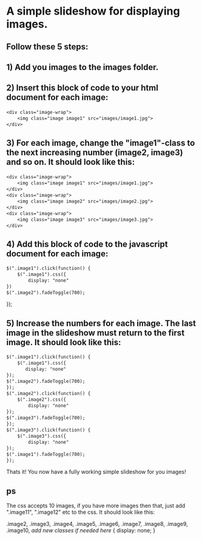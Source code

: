 # A simple slideshow for displaying images. 

## Follow these 5 steps: 

## 1) Add you images to the images folder.

## 2) Insert this block of code to your html document for each image:

    <div class="image-wrap">
        <img class="image image1" src="images/image1.jpg">
    </div>

## 3) For each image, change the "image1"-class to the next increasing number (image2, image3) and so on. It should look like this:

    <div class="image-wrap">
        <img class="image image1" src="images/image1.jpg">
    </div>
    <div class="image-wrap">
        <img class="image image2" src="images/image2.jpg">
    </div>
    <div class="image-wrap">
        <img class="image image3" src="images/image3.jpg">
    </div>


## 4) Add this block of code to the javascript document for each image: 

    $(".image1").click(function() {
    	$(".image1").css({
       	    display: "none"
    })
    $(".image2").fadeToggle(700);
});


## 5) Increase the numbers for each image. The last image in the slideshow must return to the first image. It should look like this:

    $(".image1").click(function() {
        $(".image1").css({
           display: "none"
    });
    $(".image2").fadeToggle(700);
    });
    $(".image2").click(function() {
        $(".image2").css({
            display: "none"
    });
    $(".image3").fadeToggle(700);
    });
    $(".image3").click(function() {
        $(".image3").css({
            display: "none"
    });
    $(".image1").fadeToggle(700);
    });


Thats it! You now have a fully working simple slideshow for you images!

## ps
The css accepts 10 images, if you have more images then that, just add ".image11", ".image12" etc to the css. It should look like this: 

 .image2, .image3, .image4, .image5, .image6, .image7, .image8, .image9, .image10, *add new classes if needed here* {
    display: none;
}

